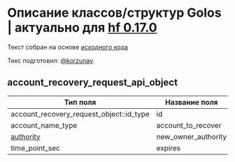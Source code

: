 # Описание классов/структур Golos | актуально для [hf 0.17.0](https://github.com/GolosChain/golos/releases/tag/v0.17.0)
Текст собран на основе [исходного кода](https://github.com/GolosChain/golos/tree/master/plugins/database_api/include/golos/plugins/database_api/api_objects/account_recovery_request_api_object.hpp)

Текс подготовил: [@korzunav](https://golos.io/@korzunav).

## account_recovery_request_api_object


|Тип поля|Название поля|Описание|
|--------|-------------|--------|
|account_recovery_request_object::id_type|id||
|account_name_type|account_to_recover||
|[authority](authority.md)|new_owner_authority||
|time_point_sec|expires||
